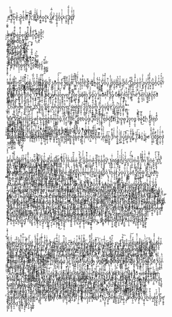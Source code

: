 #̝̐ͥ̍ͤͪͭ̑ ̠̱̯̪̠̋ͩ̎͒̔t͎̬̦̆͐͊h̫̟͙̣̺͉̋̄̚e̝̥̊ͩ̑-͈̝̀d̥̖̳͖̫̹͂e͔̰͛ͣ̍̋̌ă͙͒ͥͯ̍͢l͔͋ͯͫ̌ͮͣ
̮͕͖̳̳̯̾͑͞ͅi̜̊̿ͤ́t͕̒͂̎̏̏'͕l̥̱̉l̉ͨ̂̇͛͑͏̜̬̗̻̜͖̟ ̡͇̬ͨ͌̅̽̈́k͍ͦ̀̓ņ̱̳̰̳͊ͣ͗ͯͣo̞̤͇c̨̜̻̥̐k ̪̗̫̲̈́́͜u̸̺̜̼͎̒͒̏ͭ̿̒r͈ͬͦ̀ͅ ͎̑ş̳͎͙̻̤̘͎̃̓̉o͔̱̅̓̓ċ̳̮͎̩͉ͧͯ͗ͤ̀ks̩̪̰͍̲͝ ͇̱̭͍͈̱̜̆̓ͯ͋͋͑͌́õ̷̬͎̬f̻͕̜̟̯ͪͯ̐̒ͮ͗f̸̖̦͒ͣ̊͒  
̻̲̬̅̍͝  
̢͙͈̠̟̜͖̤̅̇ͫͨ  
##̧̼̤̟̪̻̥̻̈̊̇D̟͊͛͌ͦ͌ͧe̺͉̮̼ͭp͚̰ͮ̄̽̉̀͌̇e̗̜̱̝̠n̼̫ͧͩd͕͊̂ͧͣ̅͊ͅa̐̈́͒ͬ̇ͪ͏̘̬͙̝̱̱̖n͈͙͐̎͊͠ͅc͕͇̦̝̤͗̿̈͗͢ͅiͦ̉͋͜e͈̜̠̼̳̖̩ͩͩ͢s̗̮̰͆ͧ̂͌̕:̙͗̆͒  
̦̬̫̃ͩ̈́͝P͉̲ͅy̼̫͌̌̇͗̅̀͠t͔͇h̷̓̐ͨ̃o҉ṅ̳ͧ3̖̮͎̮̯̪̘̌ ̪̮̟͈̇̇ ̖͕̂͗͒̐̀̃͂̕ ̐͛ͯ  
͎̭̺̥͌̌̓ͥP͙͉̰̙͔̣͔͋̕y̥͔̜͇͐ͧͯ̅̇̔̍t͇̗̠͕̗ͦ̈́h̩̩͓̰̝̦̓̍͂̔͢o̽ͯ͏͕n̟̭̰͔̖͖͊2͎̜͍̲̼̘̉͆ͦ̽̾.͎̟͓͎̘͙̾͋ͩ̈̓̉ͯ͞ͅ7̺͒ͨ͐͡ ̛ ̆̆ ̪͉̥̻͈͖ͨ͊̄͌  
̜̦̻ͨ̋͒́̚N̞͓̏͆̈́ͮ̿͛̈͞ủ̷̜͙̻̲̪̗͊m͚̹̼̠̃̂̿̋P͏̠̺̩͇̼y̥̺̙̝͂ͯͣ́͗͋̓͟ ̢͓̘̬̙̫ͧ̉͆̂̇ ͮ̅͐͂̉ͣͫ ͉̬̹̋̌ͦ̉ ̜̰̯̟̪̗͇̒͛̓̂  
̩̜͕̈ͣͨ̾O̢̫̬p̠̠͉͙̖̺͍̐͊̿ͣ̂͋̀e̺̪͓̰̮n̟͚̳̅ͮͯͩ͒ͤ͘C̺͕ͪ̽͐ͧ̾V͌͊̈́ͦ̓͞ ̮̱͔͈̃̍̽̐̿̾ͯͅ(̸̥̮̟̞̟ͭ̎̀̃̀̅ͪc̺̄ṿ̦ͫ́̌͐̇ͧ2ͣ̓͛)̥̤̠̖͉̑̔͊ͫͮ ̞̜͔͍͚ͤ̂ͥͥ͗̚ ̡̲̠ͬ͛̚  
̴̭͓̟̣͍͓͚͋P̃͑ͣ͋͏̺̻͍̱y͔͕̦̌̃ͩ̅N̞̫̣̠͑̌ͭ̒ͣ̉͞ḛ̌̈́ͮ̍̚͟t͓̭͕͎̹̯̾w̲͍̰̺͐͑̔̏ͮ͝ö̷̘̥̣̟́͋ṙ͓̣͇̺̯̯k͉̆̎̾ͨ͗̀T̛͔̻͇̅ͣͧà̮̼̂b̻̀̈͊͂l̪̬̈́͂̎ḛ̜̝͒̕s̡͍͍̩͛̈́ ̢̝͇̦͚͉͖̽̌ͦ͌ ͕̣̹͎͆̀̇ͥ̀͐̋ ̝̥̰͈̪̟̇͌ͭ ̯̣̼̹͍̥ͭͧ  
̧̫͒̚  
̘̥͔͈̜̱ͯ  
#̬̬̤̣͉̪̱ͯ̅͂̆ͥ̆́#̼͍͓̲̥̣ͦ̅̄͐F͎̪͔͚͎̠̟͐̎̑ͫ̽ĩ͉̻͗͛̂rš͙̭̚͝t̮̞̜͎̓͑̓ͤ,̻̯̬͂ͪ͋̍ ̨̠̫͓̯̑́̾̅͋y͖̮͙̺̩̟̺̾̇ͯ͌̈́͊̚o̯̫͖̲̤ͮͥ͐ͬ̚ụ̬̻̼̹ͪ̾ͅͅ ͔̭͗͗̎ͨ́͂͆́g̣͆ͪ̚o͊̒͒ͧ͋̃ͅṱ̷̣ͣ̏̾t͚͎̝̝ͯ́̆ͫ̈̎͠a̛͚̟̥͓̪̼̫̒̌ͪͭ̅́ d͓̳͚̹̠͟o̥͎ͩ̑̇̓ ̝͕͖̙̪̃̈̎ͅs̬͚̹̪̍ö͇ͮͯͯͧ̈͑m̙̲̗͚̰̳ͪ͊̈́ͬ̊ͫ͠e͙̖͕̔͌͡ ̫̗͕̻̳̦̔̔̉̊̋s̶̰̝͕ͩ̄̈͆͐̄ͅť̻̄̔͌ͫu̟̤̘̤̪̬͒ͯ̄́̔ͮf̴̩ͤ͊̎̈̋̋ͥf̿ͭ̈́͘.͖͚̗̝̮̘ͥ̿̿̏̆͌ ̮̬̹͈͈̲̓̐̐͐͌̑͗H̤͕̔̒̎̄̐ͫͬ́ḛ̙̙̤̠̭͐̾ͣ͢r̰̲̦̜͓͌͑̌ͨ͒̀̚ē̦̲ͭͧͅ'̲̮́̇͜s̶̗̩̺̦̱͒͌̅ ͈̄ͣͥͬw̦͈͖͓̓ͯ̂́ͥ̈͊h̗̻͂̏̍̾ͯ̔ͤa̗͈̝̻̖ͭ̂̀̓̚ţ͔̹̘̯̯̿͑̓ ̰̱͙̠̙͓͍̔͠y͇̱̮̭̘͍̻ͨ͐̅ͬ͗͑ͥ͜ọ͋̂͛ͭͧͤ̽u̼̖̦ͮͮ͌ ̰̖̱̱̩ͬͯ͑̉̂̍g̛̠̟ͫ̽̄ô̡̝͖̟̯ͤt͍͙̳̣̑ͩ͟t̳ͪͯ̔̄̕ã̵̬̭̱̟ͭͦ͗̎ͅ ̺̭̩̹̬ͦ̈́͘d̫̹̘ͣ́ͅo̅̎ͩ:̗̓͡
̟̺̯̞̽ͯ͗̎͞O̰̗̍̆̆̾p̓̏ͨ͌͑̃̍e̹̻̖̠̫̭̬ͯ̌ͭn̛̘̯͉̈̈́̃͑ͅ ̙̟̜͉̊͒̊̍̒̆ͬp̢̥̬y͚̭͓̞̩͎̓̇͐t̠̜͓͖̖ͨ̏̋̀ͤ̂h̛͕͇̠̮̭̒̂̃͒́̊͒o̳̝͉͖̙ͪ͆̽n̼̤̽̃ͩͫ̀ͅC̵̟ͤ͐̑͑̓V̛̙̣̱͂ͮ̐͐͋̈́ͅ/̉ͮ̓̽m͎̺̏̓͋͠j̞̬̻̲͈̻͇̈p̧̟̻̘͈̜͙̽̏͊̐ͦ̾́g͇T̫͙͉̺ő̟ͤ̕C̟̯̘̝̑̏̚ͅo̔ͮ͆͌́n̶ͦ̄̉̽̄͛̆v͇̔ͮ̍e̮̯x̬͔̝͍͈͓ͦͦ̕.̷͈̣̩̭̮͋̅̅ͨ͌̆̇p̢̞̱̦ͬ͒̑̎͌̀̿ÿ̪̳̳͖͋ͬͧ̀͐͆ͅ ͎̟ͤ̄̈̎ͥ̑̐ ̼͔̦͍̯͚̾̀͐̒́ͣ̓ ̩̖́  
̖̥̥̩͍̭̯̋͐̉̀̓C̝̳̦̞̜̫̉̃ͤͅh̍ͧa̢͒ͧ̋̇̏̃n̐͗̀g̠͔̟͓̀ͥ̀̑̽ͬ̚e̡͍͈̘͈̥͈͋ͅ ̋̂ͤ̽̿͌̋l̢̯̱͂ͨͣͭ̈́i͍̋n̖̣̹̜̥͆̊͟é̢̪͉̦̔͊͌ͧ ̗̣̳͍̂̏̓̐ͮ̀1͓͖̟̰̓͛̌ͣ͡7̤̻̗̗̐̓ͨ̿ͅ ͙̖͘t͕̜̦͙̟̔͐̐ͨͅo̝̦̘͎̻͙͋͗̇ͤ ̻͉̼̦̟̙ͥ͛ͩͫ̃̉ͣb̜͚̜̦̝̀ͨ̈ͩ̉̏ͅe͊̀̔̽͑͐҉̮̺ ̡̳̪̰̦̟̮̩w̸͚̤͗̊ͨ͒ͣh͕͓͇̟̮͚̹͌̀ͯ̑̓͢a̠̦̯͒͐t̠͒̓̐ͬ̕e͈̻̬̻̮̳̤v̜̟e͉͍̜̫̞̹r͉̺̞͌ͩ͂̈́̐͛̌ ̮̯̣̯̭̱͚́͌̐ͨ̌ͩ͋f̳̯̗̤͍͇̿͆͊ͅi̿͋̾l̘̤̹̻͇e̜͉̮ͅ ̷̩̣̣͚͉̞̭͐̏̑ͯͣp̸̟̤̩̭̼ͬͬǎ̶͍̏t͎̭̱͛͂ͅͅh̡̫̤̮̖͍͉̉ ͍̫̥̐͗̀y̲̞͒̑̇̀͐̑ͨo̻͕͉̰͓͚̽̋͠ư͉̱̼̦͙̞͎̊ ̞̝̳̄̑ͤͮͦ̾̉w͔̗ͥͩ͆͂͛̑åͤ̊͆̓ͯṇ̠̂̅ͅtͤͯͫ͏̺̤̬ ̝̜̘̫̂͗͂ͤ͞t̨̰͆ͭͪ̇̽̊ͦo̲̯̘̩̗͑͂̽ ̷̆ͭu̔̃̕sͧ̒ͣ͏͍̦̥͇͇͔ͅẽ͙͐̇̋̅͢ ̵̮̙̹̙͚͎́͛f͕͓̳̱̍̀ͬơ̿̒ͭ̋̚r̲̞͔̉͂̅͌̌̇ͩ ͍̻̲̓̓ͥ̆͗̿̒t͖͉̣̻̼ͬ͡ȟͤ͌ͦ̅̊̊̀ě̛ͭ͗ͥ̚ ̯̙̻̣̯͚̳͌ͮs̾ͬ͝e̤̩͍̞̹̭ͧͥ̋̈̈͟r̦͙̣̲̋ͅi̚͟a͔̳̰͈̹̲͇̓l̸͕̙̟͖ͧi͑̇z̧̼̰̣̦ͣ̎ͥe̯̫͑̄͞d̛ͥͫ ̲̎̄̍ͥ̾ͣͪd̸͍̲͑̓ͬ̄͌a̖͙͗ͩͧ̓̍̌̈t̫̩͇̠̾̂̃̂̎͒ä̟͍͓̲̪́ ̃͂̄̆̉́ͧ͝ ͓̭ͪ̂̈ ͙̱̯̮͍ͮ  
̜̬̯̮͚̥ͦͥ̆ͬͥ͜C̪̣͙̝̘͕̐͗̉h̩ͯ̋ͥ͠a̦̠̟̳͍̫̘n͉̪̯̹̤̞̠͟g̼͎͇̤̓ͥ̓̃e ͈̜̩̼͉̱͇̌̍̾̿̀l̹̮̜͎̗̣̲ͨ̐ͨ͗ͮ̀i̟̘̣̠̇̓̏̒͡n̶̝͓͙̩̈́͒̐͛̚ͅe̝͔ͥͥ͊͒ͥ̈̂ ̭̘̍̉ͯ̒͞3̼̂̆͛̔̍͌̇5̠͋͂ͧ͠ͅ ̻̭̬͍̲̎͑̏ͦͨ̚ț͎̹͕̩̃ͭo͚͖̜̗̪͔̩ͪ ̼̂͆̑̀͐b̼̥͔̐̽̓̕é̦̪̫̰̩̐ͨ̔̉̊ ͉̮̩̭w͔̘̒̃̑̑ͮͯ̕h̊͘a̴̭͈̱̼͖̒̔̑̾̋͐̌ͅt͈̹͈̂̂̅ͣ̀̄e͈̦ͤ̈̋v͔͕͉̜͇̤͍ͣ͆ͯ̍̐͘e̗̟̪̥̪̤r̻̖̗̳̙̟̺͐ͬ̇̍̾ͣ̄͠ ̵͎͓̼̗̤̼̃́͛ͅv̵̰̮̘̂i̶̙͚̟̖̰̜̙d̞̰̯̭̱ͪ̐ͨ͑̑ͅe̛͇̙̻̤͈͋̓ͫ̇̉o̠̪̘͚͎̖̦ ̖͉̏̈́́̚ş̤̙̗̻̺̪̮́̃̃̿̉t͎̱͈̭͖̉̐̿ͅr̬͕̀ͧ̋͜e̜͚̼͕͜ả̩̣̗̜͚̩̺͠m̟̻͍͙͓͌͂̈́ͪ ͎̲͎̜̬̼ͫ̑̌́ÿ̲͎̳̞̰͔̯ͦ̊ͦ͛̈́o̫͉̻͎̟͎̣̅͜ù̶̝̜̜ͦ'̻̘͑̎̀́ṟ̖̭ͫë̛̖̘́ ̪̯̫͇̱͚͋̆͌͗u͓̱͍͍̬̼̖͐͢s̗̫̝̬̱̼̍̇ͭ̕i̯͕͍̣̪̍̎ͅņ̥̘̖̮̪͕̘̋ͫ̾ͣ͑̄̒ĝ̪̳̦͙̮̘͗̒͒ͅ ̞͇̬͓͌̀ͮ̉̚ͅ ̩̗͋ ͉ͭ͞  
̠̙̪̟̦͝  
#̟̭̤͓̲͍͍̄̃̚#̰̺͖͇͔͂ͧ̿͜ ̗̤̥̬̣̩̪ͫ̌ͤV̆̑̕a̲̞̟͇͔ͩ̄̈́ͫ́r̰̯̼͌ị̫̜͕̫̻ͧ̍̈̈́ͅá͔͓͎̖͜b̦̞ͧ̉ͅḽ͙̦̝̘̗̥̃̋́e̬̍ͪ͆͛ͦ͊͡s̥͖̻͋ͣ̐̑ͩ͋͠ ̶̜̹͚̳͚̖at̛͙̣͎̺̾͑ͯ̑̑̚ ̶b̙̭͍ė̶͎̯̰̙̱̟̹͆̏̉̉ͧ͗ģ̙̦̻̗̙̭̤ͫ͂ͥͬ͑̿̀ē̳̱̳̘ͭ͛͛ͬ͆̚ͅn̶̹͓͋̋n̵̖̗͎̟͙̠̲̈́̿̉͆̓i̹̭̬͇͇̔̏̐ͥ̈ͤͅn̜̪͔̞ͧ͌̓́̽͞ǧ̨̦͎̈ ͤ̉ͮ͆͛̾̄o͔͔̝͕͒ͫ̒̈́̕f̤̣̰̳̖̺ ̲̞̜͒ͣ̋̃̌f̱̐̒͆̐i̦̳̱̻͇͉ͮ͜l̜̫͇̯̃́e͐͆ͮͣ̑:̺͍̳͚̯̂ͮͭ̉͢ͅ
̈͂̌̒ͦd̻͚̬̼ͯ̔͆̽͊̈ẽ̯b̜ṷ͕͖̠̐̍̈̒̑g̴̙̝͙͐͐ͬ̔͛́ͅ:͎̋͝ ̖ͨ̽̃̃͛́ͦJ̴̖̗́̓̋uͮ̾̅ͥ͏̹͙̳͈s͙̹̫̞ͪͪ͆̆̔̐ẗ͉̯̩̦͔́͆͠ ̜̯͚̣̼̓ͣ͆ͫ͢r̹̺̱̲͔͉͈̊̽͐͊e̬̤̯ͧͥ̔p̴̆͒ͥ͆̅ǒ̟͉̟͉̼͔̈r͇͈̓͊̓ͬ̌̊t̸̥͂ͥs̘̣͆ͪ̌͆̓ ̩̲̞̪̆̀ḩ̬̯ͭ̂̎̅o̢͚̭̯̼w̥̺͓ͅ ̹̻̅͐̉̆̂̈́͞l̢̹ͮ̈̑̐o̙̥̱̙͍̦͙ṋ̬g̨̤̗̲̣̱̩ ͯ̄͑ͣ̃ͣ̚͏̬͇̲e̴̜̓̍̓ͬ̊̚a̗̼̱̘̓̿̏͌͆͜c͓̦͕͈͕̃͂ͣ̈ḩ̽ͅ ͭ̂̈́͢s͓͎̻͖̹̖̐̅̆͐ͨ̓t̷̯̾̈e̤̮̖̠̙͛ͅp̊̈́ͤ̽͏̯̪ ͕̝͉̥̯̟ͬͣ͡ͅt̤̹͙̺͈̐͢ả̸͓̘͂k͕͍̳͓̫̟̊͆̕e̱̣̲̖ͨͥ̊ͅs̨̥̮̣̗ͤ̉̔ ͇̭̦͔̘̭̠͒ͧ͊̿ ̶͈̖̤̐̄ͧ ̟͍̲̳̦̰̏ͫ͟  
̼̜̪͈̦͉̘̓̚f̶̮̲͉̪͙̪̭̽̅͂ͦ́ị̦͎̗̣̍̿̓̑ͅͅl̠̮͕e͕̦͐ͩͣͫW̳̞͈̖͎͓̔͞ͅr͕̹̲̗͉̦̽ị͈̻̜̻̳t̝̤̰̦̘̩̗̎̔͒̋ͤͫe̬͔̭͉̮̎̍͐͂̀:̝ͩ͑̌͛ͮ̋ͪ ̶̫̤̥ͩ̂I̔̿͗̍͒ͬf͕͂ͭ̏̎̾ ̴̯̩̹̟̺͍̫t̻͕̹̤̘͍̔̋͌̿͒͝r̮͉̭̟̳̞̂ͅu̻̲͓̘͕̱ͧͦ̃͆̾͞e̵͈͍̹̘̞ͧ̍̋̆̚,̷̭̞̝̝̰̮̜̆̒̆ͩ͆́ ͦͩͧ̈́͐͐w̶̙͇̼̻̘̫͍̎̊ͬͤ͊ͯ͑i̤̼̥̝̲̦͛̅ͨͭͧ̆ͥl̫͉̭͈̖̲̑ͤ̓̉ͣ̏ḻ̭̠̦̮̑ͩ ̛̼̫̬̜̲̟͙̿͌w͚̯͇̽ͤr͎̟̔̉͐̆̕ḭ͍̖͆͑̄̾̑́̐͟t̙̖̳ͭ̐ͭ̃ͤè̗̠ ͕̠͎͂͐ͧo҉̯͙ͅûͬ̉͊͛҉̝t̬͕̠̫͎ͮͬp̙̼ͥ͑u̧͐̓t̝͋̐̓ ͕̠ͮ̄̔͛̄̿͌t̐̔̋̚ö̱̭̉ ͉̖̹̖͟ͅfͬ̄͐͒Ẃ̶̙̳̣̈́ͮ̈́P̜̱ͅa͔̻̰͍t͕̻̒ͣͪh͇̘̳͒́̈́̕ ͉̩̰̊͞ ̯̦̦ ̂͌͒́́ͪͬ  
̲̏͛ͣ̽ͨͦ̀d̽͒͛̀i̬̩͕̭̟ͅͅs̹̦͚̯̄̉͋͌͜p̩̤̘̰͍͉̔ͨ̐ͪ̒̍̓ͅl̥̞͢a̷͙͕̬̞̣͕̣ͮ̾̈́̚y̧̫̯̆ͣ̒̌P̪͕̥̹͓̹̏̐͊ͨͫͥͫr̘̤̟̀̚o̴͛c͓̫͓̩̊̔̈ͫͅͅe̥͎̻̅͂͢s͇̯̯̅̚s̙̟͓ͣ͜ē̤̜̗̅̔d͍͉̠͕̲̪̗͂ͧ͜:̶͇̜̫ͅ ̺̠̘̙̦̫̬̽ͦͯ̾͊ͬI͙̘ͭ̅͐͛̔͊͠ḟ̟̻̣̤̙̥̂̕ ͪ͑͆ͫ͗̚̚t̛̲̳͕͉̄̉ͬr̮͂̓ͧͯͩü͖͇͈͚ͯͫ̌̒͠e͚̟̣̭͍ͧ̐̂,̡͙͉̜̠̦͍̑ͯ͆ͦ̃͊ͬ ̡͎̗͉̪͕̤̫̅͆w͚̣̳͕ͥ͌̾͆ͤͣi̡̜̣̰͖͂l͕̟̞̹̈ͭ̒̚͜l̝͈̭̗̖͎̈ͧ͂͊̔ͮ̇ ̎̏҉̲̫̻m̙͇͚̺͚̞ͥ͌ͭ̿ͅā͉̳̯̟͖̲͉ͬ͒ͣͭk͇̺̖̄̄͊̓̈́ͪ́e̵̙͙ͬ͗̚ ̷͙̲͍͓̠́a̞͕̯̺͔͚ͬͅ ̜̜̖̝̣̓̏͛̆͛̚ŵ͌̊̓̆ͥ͏̦̘̟ḯ̹̞̿ͩͩ̔̄̍n̷̹̖̼̺̊ͬͫͫ̃ͅd̪̂̊̇̓̍̓͂o̢̘͎̦̮̓w̓̍͆ ̭̼ͤ͒ͨ̍̂́w̤͎͔̾̆̇ͦͤ̓̉̀i̯̬͇̬͖̕t͕̦̻̯̤̉ͩ͠h͚͙̺̺̪̼̥ͧ ̯͎̊̾̒ͯ͂́̚͘t̖͋̈h̊̔͑̄ͧͤe̝̼͎̲͓̲̻̾ͩ̎̔ͬ̾͐ ̯̫̟̤̯̫ͫͫͪ͗̇o͔̤̦̯̻ͣ͋͊͗u̟̼̲̗͙͚̓͑ͬ͞t̹̻ͣ͌̏͡p̹͙̲͙̉ͬu̺̙̱͖͑͂̽́͊̈́t̳̳͂͊͐̏̏ͯ,̤́̋͊̍ ̰̞̝̼̣͋́̎c̫̏͊ͧ͛͗͞a̐ͧ̍͏̪̘̙̭̘n̳̫ͨͣ̍ ̺͖͍͊ͫͬ̀b̷͖̮̹͎ͨe̸ ̊̀ͬͣ͌ͫ̑c̮̜̝̬̯̦̫ͯ͂̑ͮ͢l̼̣͉̰͈ͧͯ͐̿ͣo͂ͨ̎̄̄̚҉͕̣̳̞̘̳s̢̥̖̤̟̜̪̾͑̇̽͒e͉̜̟̰̥̮̓ͤ̆̓͛ͬ͛́d̟̟̱̰̤̘͓ͧ̿̾ w̧̹͙̻i̩͈͖̱̩̭̒̅̌̋t͍̭͍̫̼͔͆̄̂ͯ̉̓͗h̥̹̦̭͍ q̶̱͛͗ͤ͋ͥ͂ ̰̥̣͈̟̿̂ ̘͚͈̝̦͙̟ͣ̒͂ͤ̓̿̉͜ ͆̊̿͐̾̾̐  
̷̙͑̇ͧ  
͎͙̣̖̫̲̋̔̽͛  
#̱̩͇͋̓̾#̸͔͎ͭ̍͛ͭ̿̚ ̮̠̭͐ͫ͗̓͊̍͋͜S̭̥̯̭̟̪̟t͖͎̣͖͐̾̇̚u̜͈̱f̖̱̦̩͙̮͆̀ͩf͈̼̻͎̓ͯ̌ ̺͈̝̗̌̽t̠̩͔̺̙̱͂ͣͬ̎ö̻̜̤́ͮ̑̿͋ ̰̗͈̼̞͖ͬ̀ͅdoͥ̿̿҉̮̦̬ͅ ̶͚̥̭̻͍̮̩͋̑̔̔͒i̅̐͂ͦ͊͏̙͓͈̠̙f̮͕͙̱̆͐̏͆ ̗ͮ̍̆͑ỳ͖̤͉̟̝͇̼o̢͙̥͍͕̥̣̲ͫ̀̅̓͑̂u͎̭̞ ̲̼̍̑̒̓w̠͕͍ͤ̏̂ͥͪa͉͇̟̮͒͠n̛͖̖̣̞̤̖̼̉t̝̪̺̠̤͆ ̝̳̺͖͍͍̓̌̎t̷͌͆͊͐̈̚ọ̗̫̌͂́̾ͮ͞ ̨͙̰̰̠̱̌̌̃ͣ̈m̢̞͚̯̬̀̌̇ͨa͐ͫ͘ͅk̹̰̭̯̖͂̔̓̋̿ë̤͕̳̲̺̦̑ ̫i̱͇͎͚̓ͦ̍̋ͥ̏̕ͅṯ̣̰͍̲͓̥̔͂͗̕ ̨ͣͮͨ̾͐ͧ̉g̥ͣ͂͑a̢̤͖͚̰̮͆̾ͣ̄ͩ͒̚m̖̮̟̼͓̪ͥͬͤe͖͍̘̟͌ͨ-̴̻͒̓ͮ̆ȑ͉̞̭͕͙ͮ͊͌e̼̩̟̗̾ͤ̏å̫̤̱̬̠̬͉̉̂͑d̗̖̼̯̮͔͕̈́͌̈ỳ̛̥͆:̮̼́
̫͔͓̭̠̭̍͘M͕̮̺̯͕̳ͯͯ͂ͨó҉̖̼ͅd̴̳̲̱̻̞̥̯ͣ̔ͦ̾̍̐i̩ͥͪ̍f̭̊̐̏̓ͣ̈ͧ́ỵ̛̪ͩͪ̚ ̵̲͔̻̩̆̄̾̅ͭͭ̄s̠r͖̖͍͍͆c̹̀ͥͮ̅͛ͤͨ̕I̦̖͈̬͔̪ͫ̑̆̎̚m̗̠̲̝̟̲͚ͧ͑g͇̪͍̯̫͖̿͌ ͎͕̲͙͎͚̲ͤ̊̓͊͒̚͢oͯ̈ͣ͛ͬͨ̚͏̭̦̞̪̥̬ṇ͎͉̜ͥ̄ͧͭ͊ͥ̀ ̧̘̪͔̭̗̑̀̎l̩̞͉̏i̭͓̥̠̓ͥ͛̅͊̾n̞̔e̪͖̼͚̥ͣ ͓̤̫̤̖̇̀̆ͪ̀̍̂͞3̨̲̋ͮ̏͐͊̂͌5̺͈̐̿̀̚ ̯̮͙̦̙̭ͩ̚͘t͚̯̮̠̳̋͐͑̕oͮ͗ ͈͡b̵̠̞̔e͇̥̣͓̘̝ͯͬ͆͡ ̵̫̝͕ͤ̽ͩ̿͂͆t͈̙̣̻͆͌̇́ͫh̸ͩ͗ͪē̸̬̮̏ ̍ͤm̡̩ͮ̑̀̌j͓͖̗̻̎p͚̹̦̱̑̋g̱͍͖ͧ ͋̍͏̙͓̻̞̺͙̞s͛ͭ͂ͥ͂͆t̶̙̰̫̱̰̐̂̄̓̈́̔̈́ṙ͙̞̯̅ͤ͒̚͟e̬ͫͫͬ͐ͭa̭̤͍̹̹̓̒̾̽͌͌̚m̱͇̻̗̃ͣ ̨͈̲̬̳̖̲̻̓̌ ̗̮̲͔̞͕͂͌̏͒ͮ̉̿͝ ̠̤̳̘͌͋̾́ͅ  
͚̣͇̬̒̍̈́͌ͥ̽M̳̟͛ͬ̓a̸͙̤k̯͉̃͘e̷ͧ ̽ͮ̌̎ͬ̈҉͎i̢̠̜̦̮͖͋͛̌̎t̲̥͔̱͉ͬͯ̎̓̍͝ ̧͗̿ͣ̂a̛̫̠̣ͤ͛ͅͅl̯̮͕̝w̵̖̼͓̔̍̈́͂a̠͇͉̱̤̫̽͒ͮ̎ÿ̢̞́̔̅̅s̐͐̋̿̎̐͗͢ ̴̖̻͙̲͚̺̄̓ou̷̻̲̳̜ͤͬt̰̰̂̏̊̆̂̇͑p̜̠̜̲̯̀ͤ͊ͩ͢u̻͔̭͖͎͆͛͆̕t̨̥͆̈̂ͫ̚ ̬̗ͨ̚͢ṭ̲̜ͪͤ̋̇͆̈́͆o̰ͮͭ͑ͣͫ͜ ̰̰̫̫̦͓̄̈̈͊́̑ȍ͓̯͂͗n̢̦̳̯͕̗̳̑͋̀͐e̡ͫͤ̓ͭ ͜f͚̪̖̞ͩ͛̀i͎͖͚̰͍̳͑͘l͕͕͓̲̻̑̾͛ͮȩͤ̌ ͎̃̄̒̏̽͋(ͬ͊̈́̑͛o̰̝̹͎̰̲̖͐̒ͨv͕̗̦ͨ͛ͣ͐̀e͇͂̌̄̐̀r̶̘̜̬̘̦̩̀́̉ͣ̅̾̚w̲ͬͮͮ̌́ͦ̔r͖͕̄̎̉͒̌̍͟ỉ̖̦͖̿̒͌̐t͚i̩͇̳ͦ̔n̨̺̠͔̳̫ͤ̄̀͗ͪĝ̫̪̼͛͢)ͦ͏͎̺̯̫̹ ̻̱̦ͮ̑͋̚s̭̐̋ͧ̑͑ͮ̚o̐͑ ̣̯ͣ̆tḧ̥̖̬̤ͯ̾ͥͨ̒̚a͓͈̖̭͔̙̒ͬ̈ͫ͗ͧ̏t̸̘͙͖͚͕̽̾̍ ̢y͈̦̣̠̬͑̃ͤ̏̊̄̚ͅo̢̖͖̼̝͕͖͑ű̝̬̣̈́̅ͭ̊ ͖͙͍̫̞̻̒̾̓͐ͅc͈̱̫͇͇ͅa̠ͦ̊̋̌̎ͮn̨͎ͩ ͍̬̘͎̳̟ͯ̄ͯ̽v̛͈͍̟̏̅ͦ́̏ͅí͕̖̦̹͇ͅę̤̰̥̻͙̿͋̒ͅw͔̳͍̼͊ ̘̥̄ͦ̓ͩ̀i̱̙̗̅͌̏t͈͎̟ͬ̽ͨͧͯ̑͘ ̰͉̳ͦ̍͑̌ͤ̚ͅw̢̠͗ͨ̽͌͐i͙̱͑͌t̸ͬͮh̹̻̩̙ͬ̒̃͒̇͋̚ ̣͆̇ͧͯͧ̊t͙̩̱͔̲ͥẖ̺̩̙͍ͫ̆̀̋͂́ͯẽ̝̟̿ͨͩ ̵͖̮͈̟ͫ̈́͋̿ͬ͂ͅͅd̷͖͈̑͌̀̓̈ͧ̐a͉̝͓̺̳ͯ̾̋͗̌sͮ͌̊h̤̙̪͉͈̹̳̄̔̑̌b̳̦̼͇̓̀ͧͭo̺̣̺̲̙͌̀̂́̍ͮ̉a̪̳͉̝͖̟̬̅r̨̳̪̓̅̂̀d̯̆͌͊͛ ̻͕͚̹͖̾́̉̏ͤ͒͊ͅ(̩͈̦̻͍̎̇̾̓̓͌̚a̪̬̝̖̺̘͊ͭ͊̀nd̩͓̜̼͔͞ ̼͖͓̜͔̲̙ͦs̸̙͓̫͙̹̈́ͦo̧̭̦̖̙̲̭̠ͦ̔̇͆m̢͚͎̓͊͊e͓̳̒ͥͬͤ̀ͣ ̡̻̖̑̓̑ͫͤ̚c̱̺̋̊o̲̹̠̮̮͉̘ͩd͉̰̟̟̜ͤͥ́e̮͈̘̗̱̒ͤ̐͆̂ͮ͑)͎̩̰ͅ ͈̺ ̧̫͎̙͂̆͗̉̋ ̡̻͚̬͔ͣͪ̾̓̊̊	ͯͦ̂ͣ̆̌̊  
̲̭M͊͛̍̇ͫḁ̥̟̞͕̻͢k̶͓͎̯̖̰̻̝eͬ ̟͉̫͔̣̤̟ͦͤͫͩ̒ͥ͛s̤͙u͔̠͓͎͛ͅř̘̯̤͉̭̲̂͋̾͂e̼̳̱̫̖̗̐ͥ̄ͦ̈ͪ̓ ̪̞̣͑̚͟N͑̾͗̎͂͗͂̕e̲̳͔̻͎̎ͮ͌t̬̠̠̪̩̒̌́w͈̖̹͕͗ô̢̞̣̤̣̬͌͒͐̆r̼͕̹͚̂̿̓ͫ͌͠k̼̊ͮ̌͒̉T̼̺̜̩͓͢a̭̱̝͗̐̇̊b̺̲̥̫͎̦ͫͭ͑ͬ̀ͅl̰ͮ͑̋̽̿͝êͥ̇͂͏̤̮̼s͍̜̲̝ ̱͙̮̞̭̔ͤͮͯ͊̓̌c̴̙͙̦̬̅o̽̐͏d̵͓̱̙͔̺̯͔e̹͉͕̺̘̲̪ͨ̅̉̏̅ͩ ̡̠͍͇͖ͨͪͫ͑̏̉̌ͅw̸̜͎̞͋̃ͮ̋o̞͍̻͉̰̱̣͢r̼̭̱̻͒̉͐́k̳̮̗̓̃s̷̝̲̊̏̚̚.̠͕̦ͧ̐͆̓ͫ ͉̻̿̄̍̄ͮ͂I̧ͤ ͇͙͖̻̰͈̎ͫ̈͐̆d͊͗̌ͨ̏o̗̙̺̜͓̐ͩ̐n̞͈̝̗͚̲̂̿͒'̠ͤ͋ͫͯ̊͠t̔̓ͪ̽̓̍͏̭̠͙̣̺ ͍̗̦͙ͧk̫͓͑n̾͏͔͉̫ò̲͍̙̈́͂ͯ́͌͘w̺͍̝͓ͩ͆̓́ ̱̙̯͖̝͝ȉ̝̼̜͔̙̮ͥf͎̭͉̖̰̠̺ͬͭ̃ ͓͕̟̆ͭ̉ͦ͟i͖̓͆̐͝t̵̥̮̪̹͂̍̃̎̃̆ͅ ̧̗̜̺̠̞̖̯͆̽a͖̳ͩc̗̼̩̦̱̹͈̏t̀̆̐͒͌ͮu̺̮̣̟͋ͪ̓͗̇̄a̢̬͔̝͖̤̗̙l͕͓̘͢l̋̈́̍̉̉y͇̲͉͐͋͑̃͡ ̙͎̠̮͛̌́ͪ͘w̠̥̲ͯͣͧ̿̚͝ͅő̢̞̱̭̞̟̝r̳̼̮̝̩̜̀̕k͔̥͇̈́̋͑ͬ͡s̯̤̜̜̫͍̜̊͊̓ͤͪ ̠͓̬̹̫͑ͫs̳͉̮̜̼͉̝͛̄̇͐̀ͬǫ̿ͮ͒̍̇ ̵̬̮̝͙̟̥͒̾̀̊ͅy͇̩̹͢o̗̭͉̠̹̳̦ͫͮ̚u̪͆ ̴͕͔͍͎̯̿̈̏ṃ͒̋̄i̲͇ͪͪ̓g̷h̍ͫͭ̒̽̍ͣṯ͚̞͕ͅ ̗͙h̟̮̲̗͇͕̊ͨá͍̜͚̝͕ͥ̋ͨ̍ͤ͌v̫͎̾͗̓ͩ͋̚ẻ̮͐̃ͦͭ ̙̏ẗ̢̲̦̦̥́͛ͬ̑o̸̤͉ ͍̗̾ͧ͒̈́͌̊̈́r̭̩̞͕̳̞̮ͨ͂̓̽e͑͂ͭ̾̌̒͠w̤̓ͤ͂ͥ̏ͬͫŗ̘̠͚̉̓̓î̤̞ͤͩ̉̄͊̾͞t̿͛̍̆̂̊ȩ̥̟̲̣̠ͩͯ́ ̸̣̖̯̹̺͇͆́͊ͅp͠y̻̠̘̹͘t̷͚̩̯̘̰͔̋̾̓̋̚h̖͙̞̙̠̜ͧ̄o̥̙͙̗̤̭̾n̟̠̯̥͕̘̣̅͆ͫ̃̒Ń̹̱̦T͓̜̗͔̥̦̒̇̄́ͭ͊͑ͅ/̉̒N̷̪̘̤͐̿̐̃͛̆̐T͇̋ͮ͋͊̏͛͌S̤̏̈́ͥe͊̐҉̤n̦͇̲͇̰̉͛ď̬̻̬͆ͪ͟Ȧ̭͎͍̪͠r̰̊̆̈̽ͥŗ̲̘͎̜̬̤ͫ́̋͐̐̆͛a͍̗̜̖̹̞͓͐͒̈̂y̴̟͚͛̿̃̔.͕͕̟̑p̳ͬ͐̈͘ỹ̘͓͙͈̗͑ ̡̐ͪ̾̔̿͂̚í͖ͪ̓͌̏͐̎n̸̻̞ͥ̈́ͦ̒ ͎̖̇͒͑ͨ̂̈́͢j̧̫͙̍͑ͧͨa̰̦̦͎ͣͬ̿̉́ͅv̵̻̩̉ͫa̹̲̭̮̭͓͙̓͌ͨ͢ ̲̟͚̖̞̦͝o̩̣̲͖̜͔̮ͫ͆r͖̞̙̤̆̋ͫ͌͐ ̝̌ͤ̌ͧ̋́s̖̣̓̌̾̔o̗̰̬̯̬̿ͩ̓̎̒̑m̝̲͙͎̼͂̎̾ͧ̈̈́e̜͇̜ͥͫ̈͂t̠̻̘͍͓͉̐h̸͍̓ͦ͆͗i̧͇͙̱ṉ̟̱̦̬̺͑̌ͤ͗ͫg͚̭͍ͧ ̳͚̤̙͘(̸̠͎̩̣̦̗ͅa͊ͦͥ͊̉͟n̰͍̫̝ͧ͞d͕͖̫̬̊͐͌ͬ̈͊͞ ̱̳̙̠̹͍̱͒̒͟c͛̐ͭ͌͂̀h̶͛̐ͤa̠̮͔͕͉̿̊͠ͅn̖̹͔̗̤͉̏̐̿̊̍̓͛g̹̭͗ͥ̑ͭ̚e̫̟̼̘̮̹͉̿ͨ̑̈́̅ ͖͓̜̳͗̂͐ͅp̵̝̜̳̹̞̝͙ͭ͊ͬ̉ͯ͐ͯỷ̲̺̝͔̍͐̌ͭ̽͐ṭ̙̻̜͎ͮ͟h͚̋̍͋̑̅ͤ̈́͝o͘n̬̞͈̙͛̎Cͯ̉Ṽ̨̥͙͎ͮ̚/̶̘͈m̘̩̥̭͕ͮͩ̔̂̊j͓̯͙̺̇̉ͮͨ̔p̷̈́ĝ̩̇̾̿̽̽ͨT͈͎̲̩̩̏̍̓̒̊͛o̰͍̩̙̰̮͊͒̿͊̉̇Cͣ̔͐ͬ̀̆ȱ͕̤̠͟ń̤̬͖̙̝̖̞ͫ̚v̍̒ͪ͏̰̹e͍͉͖̭̤̲̓ͬ̾͒͌x̥͈̻͚̮̙̹͒ͬ̆̄͆̀.͍̺̰̹̓̈ͧͤ̍ͥͪp̢̹̀͌̇̏̓y͇͍̹̯͉̏ͧ̅͑͂̆̽̀'̸̟͓̭̹͒̇̌s̛̱̭̻̈̈́ ͓̫̠͙̩͈̜̈s̙̤̥̫̮͙e̘̯̜̙͔͗́̐̍̍̃r̤̮̞͇̦͆͛ͬ͆̀i̘̳̝̗͈̼͒̋̔ͨ̓͂a̬͚ͬ̿̂l̬͎͔͗i̲͕͈̔̉̑͛ͮz̼̝͕̖̟̓̆ͭͣ͆a̜̦̰͖̝͂̎̂͋̊̈͡t̶̝̼̬̫̜̃ͩͭ͂ỉ̧̗̭̥̰̣͙ͮo͖̖͖̙̅͐͛̆ͧ́̓n̮̥̞͉̦̹ͤ̒ ͔ͣs̟̫̄o͗ͧͬ͌͡ ̻̙̩͈̹̪j̺͉̗̹̦̥̓a̘̗̜̋͟ͅv̥̗̗͌̔ͣ̽a̡̪̦̰̤̮͔̒ͯ͂̍͑ ̱̹̮̌̅ͣ͛ͬ̇̚͘c̫͎̟͐̃̿̒ͅͅạ͍̰̱͇͝n̘͇̬̫̳ͤ ̊̋̓̈́͑͏͖̯̘̠͎̭ŗ͎͛͊e̼̜̔̓̍ͤȃͧ̅̎̉̋̚͠ḋ̸̪̟̫̜̙̮̬̏̋ ̶̹̰̘͙͙͖ͣ͂̀̃̚i̢͈͚͉̖ͅt̪͔͕̽̉̎͒̓̒̇)̣̣͇̩̼̯̈̍̂͛ͫ̈̾ ͍͖͙͉̈́̊̎̍͜ ̞̮̭͞ ͊̚͞  
̗̰͓͒̍̉̽C̣̲̠͇̐ẖ̙̼͖͓̥̓̂ͬa̵̲̯͕͋ṇ͔͋͘ḡ͑͟e̖̣ͥͪ̇ͅ ̰̫̩͔̪͗̓̆ͩ̈́ͅH͐ͮͨ̚҉͖̣̠͖̜̖S͓͔͇͔̄͆͌͆̔̎̚ͅL͉̻͉͙̮̄̿͋̒̆ ̗̲̲̪͍ͨ͌̚͢a͋n͍̮͂̕ͅͅd̷̦̩̭̹̞ͫ ̸̤̭͍̘̉̓ͣ̾̚R̢̟̻̮̜͉͚͂̈́ͪG̷̗͈ͅB̳͔̜̞̘̙̹͆ͧ̎̓̽ͩ͞ ̛̟̥̹̹̓̓ͨ̉̄ͣc̓̉ͮ̀͜ǒ̓͌̎͐̚͝n͔͙̳͒ͭͧͪͭ̑̾͞s̬̘t̠̼̯̙̙͌̀̎ͥ̎̿a̜̯̞̼͓̞ǹ̳̘͕ͪ̽ͅt͗͆͌͗͑ͫͬş̤̬̩ ̭͍̟̲͕̬̎̓̓͒̊ͩ̈́(̜̥̭̼̇͋͂̌ͫ̚lį̆̃̉ͦn̿̊ͤ͗̾̓e̳̙̲̲̾͡ ̻͢2ͮͩͤ̈ͭ́2̟͉̀̾̉ͤ̐)̦͈̝̦̯̭̘ ͇̳͇̬̦t̯̺̭̪̗ͨͧͬo̶̲̤̻̙̖̻ ̛̠̜̺̬̅́̈m̛̿a͙̗̥̐̊t̘͖̲̃̉͑ͩͣć̫̼̘̱̩ͮ̌͌̿h͍̪̫̆ͥ͂ͅ ̻̺̠́ͫͧ́w͇͡h̯̮̘ͤͮ͋a̘͍̪̜̋ͬ̆̋ͮ͠t̼̤̖̦ͩ͝ ̙͚̩̳̦̤̰̌̔̆i̩̝̎̌̆̐ṫ̑҉̞ ̞͉̯̪̝̑ͬ̔ͭs̜̝̹̚h̡͍̭̳͖̲ͦͫͨ̎ͧ̒̚ͅͅo͎ͫͤͦͥ̅̿u̯̖̫͎͇̇̋̿ͯ̈́͜l̟̯̟̭̲̘̂ͭ̌͗̌̉̉ͅd͖̣̜͑̈́͒ͨͮ̇̐̀ ̦̑b͌͏̼ē̶̬͖̫͚̩͈ ̧̦͙̟̩̰̍̒ͮ̆ͮͭw̰͓͈̥̦̱̾̏̿̏ͫ̈̃i͓̩̬̯̻̠̰ͣt̯̣̽ḧ͇̟̘́ͯͣ ̙̦̩̩̞̈́́ͥͫ͒͆ͧo̬ͦ̃̀u̧̫̩̼̲̲͉͇͆͂r̴̗͊̈̊̒ ̴͔͚̤͕͈̬c̴͈̗͋͐̈́̊a̙̿̐m͕̾̌ͧ̽̑̒͊e̟̯ͥͥ͋̏̍͆̀r̰͚͇̩͋ͫa͎̜̲̟̟ͨͮ̀̃̽̈ͮs̥͓̥͍̪̫ͦ͆̌ͮͦͯͭ.̳̥̞̖͖̫͕̓̕ ͔̩̝̫͓̗̓̿ͣ͗̔ ̼͒̍ͅ ͖̉ͅ
͉͈͕̼̂̈́ͩͥͮͣͫ͟ ̧̫͖̙ͬ̅ͥͧ ͌͋ͤ̃̋ͬ͐ ̖͛ ͊̇̚͢I҉ ̸̺̮̺̳̝ͣ͑̐ͩͨ̌ͧu̅͊s̫̘̯̟ͥ͒ͩͪ͜e̶͋̒̒́̒ͤ ̫̯͇͎̗Hͯͦ͢S̟̱̰͔͘L͎̣̳̇́ͧ͂͡ ̱͔̤̟͉̤̀ͅf̴̙̲̝ͨ̓̓͗ͦ̅o̹̜̹ͯͫ̅͊̾r̿͌ͧ̃ͤ ̟͕̩͕̬͇͓ͥͪ̽̏̓t͎̣ͣͥ̃h̞̪̮͈̙̫̩ͬe̙̼̖͍̥̤͔͒ ̡̹̼̪̙͖̜̩͗͂bͨ̄̓̚l̹͉͇̠̠̉͌̐ͥ̔̒̚͝ǘ͓̘̜͈̘ͅe̯̖̤͈͍̘̣͞/͔̜ͮͪ̑ͯ̀́̕g̶͎̪̲̳̱ͤ̎͋̎ͨ̌ͤr̢̭̟͊͒̊̉̃̌ͭe̗̼̠͍̬͈ͯë̤̯̗̣̦̜́ͨͨͅn̷̻͇͇͍͍̗̔̏̽̄ͣͮ ̢̪̳̳͔̂c̦͙͈͙ö̦͇̯ľ͕̭̞̱̪̹͡ö͓̜̲͕̗͉́̑̔̂̔̒͐̀r̮̟̠̰̿̋͂ͮ ̸̞͚̟͈ͭ̎ͮǎ̮ͮn͉̟̫̼̉̓̐d̺̗̞̋̅ͯ̏͌̃ ̙͊͂̎̓R̢̗̰͖͉̙͕ͅG҉̘B̷̜̪̜ͧͅ ̤̓͌̈́̋ͫ̑f̠̭o̢̤͓̫̼̜̥r͓̓͐̓̂̇͗ͮ ̰̮̟̱͎̖̋͗̒ͪͪ̿̚͢tͥ̊ͪ̓̏̂ͭh̳̻ͮͨ̂̈̿ͅeͨ ̵̙͓̲͔w̺͓̫̮͗̈́͊ḧ͌͠i̟͚̼̜ͫ̒̑̎͝t̶͔͇̟̮̜͓̜́̾ͨͨe͙̮̿ͮ͝ ̺̣̜͇̟̰͐i̦̐̏ͩ͢n̷̤̳ͅn̞̬̰̭͚͔ͨͨ̍ͨ̇e͉̰̰̣̪͘r̉ͤ͆͊ͤ̇ͅ ̝̰̫̌̄ͯ́̀c̣͔͐̇o̥̺̞̮̬l͉̂ͤͪ̈͆͜o̯̅͌̄r̫͕̱̫ͯ͒͑ͧ͛͋ͭ,̸̜̼ ͫ̿̐͏̱̪̠̼͙̝ạ̪͐̈́ͬ̊ͯ̓l̫̃ͩ͜t̬̩͠h̡̎̔ͦͦ͗̒ͤô̲͓̭̑u̙͖̦͛͘ĝ͖̼̠̃ͩͮ̈́h̰͖͚͖͔̟̬̎ͧͣ̍̑ ̖̘̋ẘ̯ͮi͑͑̚͘t̟̥͟h͎̲͔̗̑ͫͪ̚ ͬ͐ͪ́a͍ͣ ̮̲̞̮͇̈̊ͧ̑̚͝t͚̤͇̺͋̂̒ͧ͑̄h͙̯͇̹̝̠͡r̨̲̲͍̳ͦ̾̾͂͂͛ͭȇ̖̫̣̩̙͗̓̄̇s̘̙̺̠͑̍̊̒ͪẖ̳ͮ͊̿o̷͍̔ͫ̌͐̽͊l̞̟̔̊͑̔̑d̥̩͖͕̜̖͗̈͑ ̵̹̩͕̂̉̈́̂̑̏b͚͙͍̋̈́̂o̶͚̫͈͇͑ͪ̅̌͗ͨ͆u̲̟̮͙ͩ̏͌́̽̅ͅn͉͖̬̠̰̼ͭd͖͆̋͞a̫̝ͩ͆͛r̸̮͖̰͑̉̐ͥͪͅy̭͓̺̩̩̜̏͒̎̑̈͠ ̡̖̣̫̌̓̌̎b̾͗̓̾̔̈́̂o̸͓ͧͬͩx̰͔̰̤̰͙̟ͮ͊͋ͮ̚ ̃̆̕s̳̦̰͚̩̺͆͝ͅi̩͖̰͙̜ͭ͛͑ͣ́z̼͓̱̙̫͍͕̓͊e̞̼͟ ̵͆̀̄͐̌ͦ̐č͕̝͉͎̬̑ͤ͆̿̐o̼̲̰͓̲̍͟m̪͇̝̋̔͘ͅp̞̺̫̳̖̘̩ͫͩ̕a͎̣̯̳ͤ͌r̞͛̇͌ͫ͑̒i͑tͥ͋͑̏o̢͙̖r̷͓̠͈̖̜̯̍̚ ̴̫̜̠̤ͮͭ͛̉̌͆ͨ(̙͍̭̼͉̰̼̔͂̃͗ͨ͘a̞̓͛̊͆n̟̟̻͈ͥ̾ͤ͗d͍̥̭̼̟͙̤ͩ̓́ ̜͔̫̅̔̊ͣ͋͐́c̄ͦ̂̉ͧͪ͡ḧ̖̺̹́ͦͪ̅ͩ͗͝e̡͍̤̪̣̓ͣ̐c͔͇̾͋ͧ́̀ͨ̀̚k̡͔̠ͭ͐̆i̭̅͗̎̒̇͜n͚̮̭̬͇̩͒̌ͨ͆͌͂ģ͚ͅ ͤ̂ͩfͣ̃͏̜ȯ͖̓ͨ͌̿̓͒r̢͇͚̱̾ͯ̄̓̂͋ ͍ͪ̚ŗ̣̥̦̽ͧͬo̶̯͇͎̤̠̮̊ù̱̤̙̟̔̎͐ͤḡ̺̤̪͙̤̮͗͂h̞̞̎ͬͤ̋͊̏͟l͇̩̥͔̻ͥͧ͗ͫͅy͉̬̯̻̜͍̦͋͒̅̉̀̿͞ ̶͖̜̫̮̦̆͌͌̇̏̀ͅ9̘͓̳ͬͭ́̇͋̋ͮ0͏̥̙̭̠͕̣ ͖͇̿d̹̭͇̳̤͚̤̑̎͛̄̐̊̑͜ḙ͍͉̰͗ͩ̌ͪ̍̑͝g̭̺͍̻̘̙̮͛͋̄ȓ̛̩ͦͥ̃e̿̀̌e͍̮̺̦͇ͫ̋̿̔̚ ̾ͫ̅̈́̒ͣ͘a̧͕͓̒̎ͯ̽n͖̮̓̇͟g̱̖̦̮̲͕ͥ͛ͬ͡l̈́̑͊̽́e̦͇̝̗̤͈͙ͫͥ͒ͩ̍s̺͓̀ͣ́)͖̳̳̒̓,̤̗͊ͭͮ̀͝ ̶̬͙̰y͔͇̗͕̻̯̯͒̇ͩ͗̓̏o͙ͫͭ͒̒̈́ͥų̹̼ ͕͇͚s̷̬̃̚h͖͇̻̭ͧo͙ͥ̿̽ͬ̓u̵͔͕̩ͯ͆̆ͅlͣ̈́ͪ̍d̖̭̮̗͕͇͊ͩ ͙̠̬͚͂̎͘o͇̥̫̗͖̠ͩͣ̄n̗̬͙͙ͪ̓ͦ̿͢l̚y̛̳̯̾͐͂ ̡̼̪͖͈͒̏ͮͮ͆̓n̉̍e̖̣̗̯̘͋̈́̂e̿̈͡d͇̺̒͆͘ ̡̝͓̥͊͒̃H͏͇̥͚͉̤̰̬S̶̮͉͈ͭͭL͍̰̮̳͇͖̅̀̐͐ ̶̤̱͇̜͙͇̩ ̩ͫ͗ͮ̓ͨ ͋ͨ͛ͣ͘  
̤͙̫͍͉̦̙ͭͩͨͯ̀͐ͥ  
̧̜̫̯͚ͭ  
ͣ  
̶͍̠̹̣̒̓ͦ͒P͎̗̦̍̃ͣ̏ͮṟ̴̮͈͈͚̞ͨ̔͋̃ͬ̇e̡͒ṱ̘̜̯ͥͧt͖̗̹̯̊̿͒̎y̲̓̈́ͦ̀ ̞̟̟̫̯͑̓ͮ̇ͧ͌ͥm̳̮̒̈ͩ̇̏ͨ̿͢u͚͕͕͎̙ͥ̈̄͆́c̳ͯͯ̓̑̐ͨ̕h̳̩̩̄,͉ͮ ͎̺̬̟̩͔̇ͬ̈́ͨ͋̈j̎ͮͯ̚͏u̹̞͔̭͌͌͌ͥ̌ͯ̎͘s͍̠̗̐͑͂̃͝t̲͔͇̖̯͖͋̀ͣ͂͂̀̈́ ̳̫̦͠r̜̩̓̓ͣ͛̊̔̚͢u̘̗̬̥̺̽͆̊͛́̇͑n̞̈̇ͯ ̏͛ͪ̇҉̘̞̰̜͉ͅͅṁ̖͈͍̾ͣ͡j̞̝̜͂͑́ͮͨ͋͑ͅp̲̥̩̜̱̗̘͆ͫͫ͑̈́̈g̳̤̺̖̪̻T̲͈̯͚̲͌̓ͪ̿͘ŏ̢ͪ̓̎C̢̼͕̟̲̦̖̿oͭ͆͛n̸͔̮͖̞̩͋ͮͤv̻͕͓͙͙̳̝͐͐ͫͥ͐̑ē͕̜ͥͭ͊̆̂̍̕x̸̫̃͆̓̓ͣ̚.̢̿̉͌̊͑͆p̤̘̤̙̩̖ͮ̍͞y̫̗̜̘̟.̓̽ͯͯ̿͌҉͚̥̟̪̱͉ ̼͜I͈̙͋ͤ̌͛̾̂̑f͉̩͕̥͓̥̰ͫ̄ ̮y̟͓̣̞ͭ̈̐̚ö͉̺̘͙̹́͛̉͞u̦̞̇ͩ͠ ͇̭̹́h̫̫̒͊̑̓̒a̳̗̜̠̦͔v̮͔̲̗͖̗͇̄͂ͭ̿ͧe͓̮ͮͪ̊ͯ̿ ͕̱̟̺t͙ḫ̥̟̹e̼ͨ͂͡ ̠͈͉͔̯̓̀̋ͭ͌ͬ̚͡Ȓ̻͉̚é̱̩̄̅̊a̛͇̠͔͚͓̬͗ͫl̳̗̺̎ͪ̊̌͒͛͝F̫͍̱̥̘̦̍͂ͣͩͅu͕͊l̶̦̮͙̳̫ͭ̓ͭ̈́̋̌l͑͋F̥͎̱͉̭͙̦ͭ́̌i̪̟͕̭̫͔̐͗e̦͖͙͉̾̊l͗ͩ̒ͪͯ҉̠̺̥̞̻̝d̹͚͉͔̗͍̅͗ͤ͞ ̛̠͈͇̥͈̰̆̒̿ͣf̧̹̮̖̭͈͎̽ò̬͖͍͖̥̙l̢̰̪̙̦͙̫̉̏̓͑̐̽̊ͅd̛̗̘̹ẽ͓͓̺͓̼̾̉͌̍r̵͋̍̀̄ ̟̱͎̽̋̋͊̍t̪̙̍ͤ̾h̦̫̥̯̖̦̲̃̒̓ͯ̐͟i̘̟̟͔͇̾͊̒̈͝nͣ̾g̸̗̘̣͗͛ ̱ͮͪ͐ͧͨ̾̑a̞͍̤͚ͬ̄͑̋̽͊̒ͅn͙̺̦̏d̳̤̞͖̺̹̂ͣͫ̐͑̎̌͞ ͔̯͇͜y̺̖̗͈͇̝̓̈ͯ̚̕ͅo͙̩͔̻ͣ̅ͧ̽͋ͦͨu̠̗̬͔̓̅ ͇͙̇̌ͬͭ̅͑̕p̐a̟͈̙͇̫̹̬s̬s͙͇ͤ̆ ̢͚̼̲̰͙͎̼́͒͂ͯͥͬm̡̺͇̬͇̺̓̒̾ͫ̈ͪ͛j̣̺̙̜ͧ̓pͯ̂̓͂̃͊̚͠g̩̒̄Ṫ͇̇͟o̻̗͓̪̝ͣ̒ͮͦͣC̶̟̹͊́̌ͮo͎̰̫͑͟n̸ͮ͋́ͬ͆ͧ̾v̲̬̖͙̞̐͑e͇͚͓x̝̻̂̐͋ͫ̐.ͩͫͨͮͭ̀p̘͆ͣ̽̐ͅy͔̙̯̪͇̬̽ͨ̉̈́ͤͪͩ ̝̝̹̜̓̽a̻̻̮̦̥̅͌ ͈͖̟̂ͧ̈́ͣͮ̓̓v̒̄͐̂͂҉͎͕̖a̜ͧ̃̾̌͒l͖̲̭̼ͯ͒ͭ͋̃ͣͯ͝ͅu̓҉͉̯͙ë̗̲́ͭͩͣ̀ ̷̝̔͛̈́(̧͎̜̙̲͇̓̍ͤ̽.̯̃ͬ̀/̺̲͙̥͂ͯͤ̈̔̇̀͞m͕̓͐͌̂͐̄̚j̬̲͉͉̲̿̿ͣ̈ͯ̚p͙̫͔͈͇̤̱̀g̨̟̙̈ͯͧ̐T̵̳̯̼͙͔͉̉̃o̮̹̘͇̲͖ͬ̿̽ͣ̔̏ͭC̘̗͔͖̥ͮ̍ͅͅo͏͓͉n̻̤̳̟͕̔̀v̫͍̙̥͇e̛̩̫̖͈͎ͩ̆ͤ̏ͬ̉x͗̿ͯ.̠̹̺͔̟̤́̚p͒ͯ̋ͤ̀͋̈́y͕̗͎̙̝̏͌ͧ͆̒͊ ̢̤͖̳̌͑͑1͔̗͎̬ͣͥ̈́ͣ̀9̠̰̼,̗̖̞̝̟̮͐̔̆ͦ̓ ̤̠̹̦͇̠̓̉̂ͪ̈́̋̃́ͅf̬̠̻͎̮̑̂͂̚͠o̵̩̘ͩr̖͔̯͍̖̈ͫ̀͗ͦͦͣͅͅ ̭͍̗̥͌͞e̴͈̗͌ͥx̳̠̖͓͈͕͎͑͋͒a̻̮͕͌̌ͧͪ̎ḿ̴̆p̢͎̩̗̍̌͆̅̈́l̾͌͛̇͑͏̗͇̝͕͇e̹̍ͦ)̴̜̏͊̐͒,̌̇̑ͨ͆̄̎҉̺̝ ̖̦̺̹͚̱ͧͭ̓ͬ̇̆i̳͙͇͇̼͖̮͊̕t̎͆͒ͧ͏̲'̞̹͍͚̌̌͛̚l͕̰ḽ͈̱̰ͮ̇̍ͪ ̸͊̽̚ͅr͍̾ͫ̿͋̕ě̜̮͜á̮̹̣̳̭̦d͈̦̭͟ ͕̻̭̠͍͎̝̈͜t҉̫̟̘̤̱̦h̪̪͊̅̒͘a͑̄͐͒̒̿̑͜t̻̥̦ͮͮ̿ͬ̏̄ͥ ̤̯̪̯̺̮͍͟n͓͇̯̮̼̱ͩu͊̉̓ͤ̚m͋̾̃͐̊ͫ̊b̨̓͋̊́ͯ̎e̛̎ͩͯ̏r͌̒ͬ҉̬ ͉̊̓͊i̳̤͛m͎͚̦̩ͅa̵̜̣͆͂̌̓̓̚g̵̭̯ͮ͂̂͒e͑̄̒̾ͦͤ͆҉ ̪̞̗͉̽ͬ̏fͧͤ͠r̭͊ͣ̌͋̈́ǫ͔̗͚̮͍͂ͣ͊͐ͪ͂̈́m̧͔͒͑͐̃ ̲͎̖͓͈͛͊ͣ͗ͩ̅.̦ͧ̀.̙̜̩̱̫̼/̶̙̱͙͍͔̦̪ͧ͑̍Ŗ̭̤̯̳̑̐̍̔͋e͈̺̬̩̯̩̳̐aͦ̈͂l͓̩̳̣̜̩͍͂̏̒̏ͥ́F͓̹̹̱͇̜̈ͨ̊u̬̤̯͉̭̽̊͒ͯ͢l̸ͭl͍̱̘̤̣͚̿̃͒́ͫ̅̅F̜͓̮̱̯̰i̠̖̐ͯ͒̇̆͜e͙̝̙̲͚͙̺͌́̍̈́ͣͮ̄͞l͈̲̲̣̪̋̒̅̊̑͜d̦̳͕̑̐̃ͩ͑,̼̄̊̔͝ ̝̰̰̞̦̻̪w͔̣̥̙͝hͣ́̓͏̬i̬̩̞͎̞̺͋̆͌̉ç̺̫̆̓̇ͭͯ͐̌hͥ͌̇ͤͬͤ̃͏̼̹͉͇͍̹ ̡͎͔ͭͫ̊ͩi̺̙̊̄ͪͩͥͯ̕s̷̩͕̝͖͈͔̖͐̚ ̻͓̫̹͈̺ȧ̫͙̋̒͌̆ṋ͍̯ͯ̅ ̙̟̱̮̫̋ͭͪă͋ͮ͋ͣ͡b̰̱̗̗̳̟̾ͤͭ̏͗͑̆so̦̫͖̒̒̽͒̅̾̅ḷ̱̮̼͉̭̌ͤ̄́u͎̪̫͔̣̓ͨ̅͒̓͢t̲̙̆̑͋ͥ͑͜ͅë̶̙̘̪̔ͦ ͨ́̈́̏̎͢p͙̻̄̿ͬ̂aͭ̇͛̊ͨt̢͎̳̙́ͤ̈́ͮ̐̌h̨͙̳͎̯̰̋ ̋ͫ̅ͭ̒͏̟̟͕̹c̻̦̃̀̍͋͊̌ͬa̶͇͖̠̪̫ͦ̈́̂͊ų͍̯̟̫̤̮̈́͐̏̆ͅs̰̹̹͎͇̾́͋̀̄e̷͎ͪ̉̂̚ ̟̬̑͋ĭ̞͙ͧ͋̅ͮͨ'̯͍̄̾ͬ̓m͙̖̰̦̹̤̆ͯ̓̊̽̊ͪ͞ͅ ͎͎͖͓̪b̸̜͓̦̝͔͕̉̆ͨ̑ͮ̎ą̖̘̮͈̭̎̆ͣ̈́̀d̨̒ͮͧ ͉̠ͩ̌̓̈́̽́̚a̹͕̱̲̒͝t̲̻̣̣͔̔͛̍ ̹̆́̈ć̴̭͙̭̓ͮ̈͒̚̚o͉̲̟̻ͪ͛ͧͤͥ̆d̴̟͈̰͕̮̣͎̉̐eͨ̆̆͐̓̏͋͠ ̲̞̟̈́̓̓̀ͯ̆w̦̳̋ͮ͑̎̌̀h̙̝͇͇̙̻̭͡i͉̣͇͟c͍̤̘̹ͣ̾͜h̵̼͚ͬͅ y̾͂͆̆͞ǒ͍͖ũ̌͏ ̧̻̺͙̠̫̳̻ͮ̅sͧ͑̆̃͌҉͉͓h̸̜̖̩ͮ̓̈̃̄ō̼̮̣̠̄ͤ͛͊̿̇ͅu͋̊̐ͬͫ͛͏͕̬͙̩͍̩l͡d̟̩̱̋̽ͪ͑̕ ̘̲̹̳̰͞ͅċ͖̳̲͈̫̼̌̄̎̔̅̇h̸͕ͪͭ͛ͭ͋̄ͅa̞̱̪̩̜̜̲͊̂͂́͡n͕͎͌ͤ̅̾̈́͢g̙͊ͦ̍ͪ͡e͎̪̜͍͎̐ͮ ̛̝͚̣ͣ̏̌̑͆ͬ͐ả̲͔̘̻͙̭̣̅͛ͬ́t͓̣͕̤̯͙͈͝ ̣̲͔̗̳̊ͧ̃̏̂͆ͧ̀ͅl̷i̢̻̝̋̆ͨ̓̓ͪ͋n̗ͥ͗ͨ́̈͌e̴͈̻̝̼̼̞̻̐͂ͤ̈ ͎̘̠̍̂ͥͮ͆̏͡5͉͕͎6̨̂ͩ ̡͈̗̤̘̤̘͙ͦͪ̔ͩ̑f̓̇̋͌ͨ͂ͬó͖̟̘̞̘̼̰̅ͩ͘r̴̠̱̫͓̮̭̫͋ͫͪ́̄͐ ̹̙̟͉̤ͣͮ͗̒t̻ͭͨ͌̒͞ë̉́̄ș̱̣̫ͧ̆̉ͤ͋ͪ͌͟t̋ͬͣͨ͠i̪̳̼̍̈̅̎ͤͅn̛̫͆g͓̼̤̥̰̱̑ͬ ̸͍͔̪͉̝͕̈́p͇͚̳͍ͧ̑͋̃̍̂u̗̐ͭ͜r̻͓̟͈̜̳̾͞p̀̌́҉͍̗̲o̷̪̗̜͔s̻̮̹̥͚̪̅͗ͨ̍́̀ẻ͙̦̀ͪ͊̾͡s̱͇͔̹ͥ̕ ̲͉̭̱̒͐̀͗͒̿̄ ̧̻̪̀ͩ̉̒ͤ̅͌ ́̌̅̊̈̊́  
̺̯̼̥̭́̀ͩ͗̍͒ͦ
̿̎ͨ̐͏̘̟̬A̤͖͖͌͑ͮ́n͈̖̼ͥ̇ͯ̏͡y̧̖̦̺͚̋̑ͣ̊͗ͭ̇w̱͓̩̟̫͇̉̑̉͒ͫa̰̾͋̂̽ͨ̇͡y̪͗͋̈́͐ͮs̲̥̥͚̗̟̞͜,̫̪̣͙̹̱̌ͧͥ ̤̥͎͉̖̞̐ͨ̇͛̐͌i̪̝̮̬͚̜͒ͅt̼͉͔̫͎̥͎͛̒̄̒̀͘'͙̲̭̥͍͍l̙̟̱̦̟͋ͭl̮̖͖̰̖̀͊̒̄͆ͮ͛͞ ͚̃̽̌̓͗̚tͩͨ͂̈h̪̣͋e̬͑̌͑̓͌͗nͯ̿ͨ͒ͯ̚҉͇͎ ̤̭̭͍̩͍͎̑̈͐j̱ͤͪ͆̌̔͑u̘͔̫̟̻̭̣͛̄ͬ̔̚͞s̼̬̩̉t̵͈̼͍̒̑͗ ̻͋ͬ̋̑ͫ̒o̲̠͕̊ͅu͈̝̼̯̥̬ͦt̬̟̲͚͆͗̔ͥ̋͑͌͡p͕̗̙̓͝u̶̺͎̲̬̽̔̑ͤ̎̆̚t̟̙̬̟͖̋̂̄̐́ ̀͏̭̮̙͖a̭̩̩͡ ̵̦̬͎̻̮̟͇ͪ͋̌̓̊̾s̛͔̠͈̃ͧͮ̊̿̓̊e͍ͩr̝̝̩̝̥͚̗ͯ̎͋͑̂̀̎i̓̂̇̽̄ͮ̚҉̹͉̣̭̻a͕̰̳̬̍ͪ̃̾̎ͥ̕l͚̥̪͍̳̇ͩ̊ͭ̕ị̛̻͚͖ͦ̏z͖̲̫̫̬ͦͮ͋ͤ̚e̝͚̖̓̑̿d̺͌̈͊ͩ̅̎ ͪͪ҉(͎̳̐́̏͐́͛ͭ͢ṕy͉͎̽̈ͭ̐t͓̣͍̀̾͒̔ͬͪͮḧ͚͉̹̫͍́̈̇͛̒͡o͉ṉ̼̼͔̐ͫ̉̾̓̔ ̺̠̭̦̭͂ͤ̚p̴̣͇̑i̦̝̙͙̻̩ͫ̍ͤͭ̆ͣͅc̓ͪ̿̀kͤ͗l͚̭͈̜ͩ̊̓̔e̻̺͎̗̱̟̽ͪ̈́̐̾͛)͉̬̗̬͍̽̈́ͧͯ̊̆̒͟ ̡̫̲͓̹͕̙͒f̨͖̰̼͙̠̲͕̓̈͂̆ḭ̧̻ͫ̾́̌l̗̼͎͕̰̩̘̔e̠̗̟ ̬̜̻͍͈ͤ̐̐ͥ͒ͪ͗t̢̬͊̄̚ȏ́͌̓ͥ͊ ̮̯̙͕̞̥w̮ͥ̏ͮͨ̚h̀̍ͪ̆ͮͨe̮̬̫̙ͪ̍̃́̋̀̿r̩͇͌̔͆͠ȩ̘ͪͬ̊ͭv̫͕̯̩̠̦̀͗̒͛̂ȩ̩͙r̮ͭ̄̍̃͝ ̖͕̝̞̱͛̕y͗́ͪ̕ȏ͏u͡ ̢̤̭̭ͨ̈́ͩs̈̆̎͊̿ė̝̠͉̫̘ͮt̻͔̦̘͖͠ ͏̲͎t̫͕̦̹͍͍ͯ́͠h́̉͒͜ĕ̫̳̲̘̟̦ͧ̊ͅ ̜̣̰̜͈̟ͦ̄̈́͂͆p͌͗̐͋̑ͨ͏̬͈̮̦͖a͚͙̬͞t̜͓̲̦̠͎̉̆̍̈́̿̚͞h̨̰̩̩̳̠̪ͭ̀̽̔̑̚ ̱̥̩̮̔̑̊̌̇̓ͭtͩͮ̏̉̆͢ȯ̘̌ ̪̝͚̠̘(̪̺̝̙m̟͇͆̂͌y̠̹̯̠̞ͯ̏ͦ͝ ̤ͪ̄̚h̬͙̳̫ͥ̉̀̐̉̃o̺̟̰̟̿m̼̽͆̓̀͒̐̐e̡̻͍̲̰̦̬ͨ̔ ̞̖̺̼̤̦̣̏͛ͫ͗̂̋f͕̱́̅̑ͨ̅ͫ̓o̖̪̤͎̖ͤ͜l̡̤̟͎͖͖̠͎̄ͭ̾d̫̞̠̲̝̱ȇ͗̉̽ͯṛ̨ͧͅ ̰̪̍̌ͧ͆ͣ̏̓b̽̏̌ͤ͂̒y͇̗̥̎̋́̚ ̼̻̟̚d̫͖̤̜ẽ͋̆͐f̯̭̞̥̙̝ͯ͑ͩͭͦͦ̋a̢̗̠̟ͪ̃̅̄̅ͨ͛u̲͊̋͑̿ͨ̇ͫ͠l̘͈̻͍̩̈́͝t͙̝̝̻̫̱̄ͦ)̫̺̫̎̔ ̣̊a̿̎̍ͦ͛̉n̟͖̞̦ͣ̒ͩ̊̎̍d̄ ̤̹͍͇͇̬̃͑̇ͦ͋͡t̼̫̦̣͈̺ͨ̔̅͌̋ͅḩ̘̯̮͓̞̤͚ͬ̋e͔̱̖̟͙̞͂͡n̠̟̍̿́̎ ͉̬ͫy̰̲̤̦̲̙͓͢o̤̖̙̜̪̐͌̈͌ͬ̚ų͎̙͇ͭ̔̋̌͋ͦ ̲͕̬̱͈̩͒̀ͮ̎ͧͥͅc͊a̬͎ͮ͂ņ̞̫̰͎̥̲̜ ̵̩͓̗̐͑ͯͪrͧͬͬͦ҉̦̳̞̼̖̰e̙ͪ̉͗̋͂͌͡ͅa͇̲̥̤ͮ̈́̿̇̉ͧ̓d̎ͫ̌̔ ͔̗̱̲̤̓̄ͪ̐͂ͮt͂̓ͫ̀̅͌ͩẖ̬͎̔̓͌͡a̠̪͍̰͆̆̆̉͒͜t̡͎̲̲͕̰ͅ ̩͔̒̈ͬ̓͘w͗͘ĭ͎̲͕̠̗̯ṯ̭̌ͮ̾͆͑̔̆h̠̘̦̘̲͇̹ ͉͓̃́͗̉̈́̽ͨ̕p̽̾y͖͉͖͍̼̩̤ͦ̍t͎͈̝̥̜̘ͅh̤̬̙̹o͜n̺͓̼ͭ̓͌̍̋͋̓Ṉ̵͓̠̝ͬ̎̄ͫͫ͗T͔̜̓̿̿̅̄̋ͯͅ,̥̯̺͇͖ͫ̌ͭ̾̉̊̌ ̠ͩ̅̌̏̈͗͐w̶ͤ̽h͍̝̥͇̐͊̐͊͒̃̚i̗̙̝͚̪̤̾c̪̫̦̼̅̋̒h̩͚̟̣̟̎̄́̓̃ͣ̎ ̻̫̯̞̖̹̆̀̾ͮị̜̤̱ͣͨs̞̲̹̏̏͛ ̣̟̗̩̎ͯ́̋͆͛͝s̰̦̱̼̣ͭ͋̉̿ͥe̛̘̺̐̑̓͊l̃̍̈͏̬̰̦͈̜ͅf̯͖͙̀̑̾̏̐ͮ͂͢ ̱͎̠̝͈̻̣̄e̯͉̬̼͓̭͉͋͆x̵͖͒͊̐ͮ͋̔p̯͍̤̟̔̒l̛̖a̤̫͕͆̄ͪͬn̼̗̼͖̠ͭ̍ͦͭ͋̎ͅî̶̪̯̩̤ͩ͌ͣͭ͊̚ͅt̛̟̰̼͎̲̳̰̉̒̒̊̄͗o̥͙ͬ̎͌͑̑ͅr̖̙ͨ̅̆̌̈͠ÿ́ͥ҉̱̥̥ ̱̲̱͕̭̐͆̄̐ͫ̋̋I̧̻̥̭̤͊ ̭͉̹ͨ͝t̻̍͘h͈̹̬͇ͬ͊̈͗i̹̔̂n̯͇͢k͍͉̪̗̥̱.̭͕͂͌̌͆ͫ͢ ̃̅ͣ͑͂ͥͭJ̵̭̳̼u̬͋̍ͭ͋s̄ͥ̀̐͂ͩt̾̆ͭͮ̉ ̗̫̫͚̉̎h͓͚̯͓̞͔̒̉͗̓ͬ̍̕a͇̘̘̮̥̽ͦͨͅv̙̳͎ͣ́͗͊ͭ̚e͙͓̯̯̍̏̂̚͟ͅ ̸̥̺͊͌ͅi͔͚̜͍̟̳̹͋̾͊t͖̳̳̱̜̗͕͛ ̼̦̠ͤ͗l̥͈̩̜̭̒͘ò̭̞̭̮̽͂ą̜̟ͪ͂̅d̲̝̪̲̈́̇ͬ̊̾ ̬̪̩ͭ̄͗̑̑̚͞t̢̺͈͇ͪ̉̿̃̔ͅh̦̘̍͂̅̀ė̮̘̥̘̣̣̳̇̌̿ͪ̚ ̧ͭ̓̚s̖͖̍͐̅e̝͍ͨͫͬ̊ͯ̅rͩ̐̊ͩ́͝i̶͓͙̬̹͔ͦͅa͕͈ͫ̐l͈̤̗̘̞ͭ͋͌̈i̟͔ͥ͐ͩ̔ͥ̈́z̟̫͎͗̿ͦ̑ę̥̥͖̐̑ͪͤ̇̽d͖͖̞͇͗ͩͮͅ ̧͊̇̿f̿͊ͨi̯ͮl̳̗̲̱̓͐̍̍̿e͈̫ ̮̫̇̾́̂ͨ͌(͋́v̗̟͙͕͛̒̑̽̿a̘̪ͩ̇̆̇̐̒ͅͅr̸̟͈͉̆ͬ̊͑͊͑i͉̳̳͖͊̎͆á͓̝b̦̻̭̲̳̲̬̾̑̔͊l̡͍̗̱̝͉̹̪͆̑̍͌e̥̠̹̩͎̩͛̿̒̉ͪ ̽̌҉͚̯i̯̟͐͒ͣ̽̄ͮ͘n͗̈ͨ͋̔͏̫̤̞̲̬̬̙ ̭̠̥̝̥í̴̞͎̝̙͊̏̓ͅt̷̬͕ ̮̳̲̎ͩ͊̑ͣ̆w̠̭͙̻̩̙̫ͨ͋̏ͭ̿͊i̧̙͖ṯ̗̫̪̩͕̽ͬ̄h̪̠̠̗͎̿ͪ͐̏̃ ̃̑̃͏͚̰̼t̪͇̣̺̱̾̃ͥ̒̈h͚̥̯̜̀ͦ̀͋̚è̾̀ ̪͔̣̠͚͖̯ͯ͋ͧ͒p̢̖̙͚̙͔͉̭͑̇̑ͯͩạ̥̱̌ͮ̕t̸̘̙̃̎̒hͤ̒҉̻̜̣͓)̲͔̣̱͍̆̓͐͜ͅ,̰̼͙͍̼̟ͦ̈ͨ͌̓̋̕ ̡̱ͯ̽̆a̮̞̪͕̦̥ͅn̬͙̟̘̘̞͌̏ͦ͐ͤͪ̚͘d̗̟̭̹ͬͨ̌̒̍͜ ͫͨ͑ͭ̆ͫ͊c̩̯̼h͈͐́a͍͍̤̟̎͠n͔̦͘ͅg̜̗͓͈͔͈ͨͫͬ̊̂͒̄͢e̋͛ͤ̅ ͖̣̫̤̈͗̊ṯ̅́h̜̱ͨe̸̍ͭ ̆͌I̧͎̼͔̯̝̅P̤͇̹͌ ̰̖̞̮̅ȯ̯͎̫͎̻ͅf͇̻͆͊͋̑ͤ͞ ̷̱̖̲ͬ͂t͚̩̞̱̘͙͍̀ͣ̇h̙͂ͪȅ͇͒̔̉ ͈̗̺̝̘̏̈N͉̳̾ͥ͘e̺̮͙͗ͩ̑̏ͫͧt͓̼̘̳̓ͭw̠͑̓̀̇o͈̅ͨ̃ͨ͘r̥͓̙̞͉̼̿͟ͅk̙͝T͍̰̗̤̫͔͖̑͂̑̓a̰ͣb̢ͯͥ̏̉̃l̵̥̜͍̮̫͈̜e͔̩̘̔̀ͯs̳̈̾̏̽̎ͨͭ͡ ̦̻̺̫ͫ̾̄̽̆̕ͅa̬̙̩͕̫̤͑̋̏ͪ̔nͭͪ̔͐͆ͨd̟̻̣ͩ̈́ ̔̆ẗ̻̲̱́̔́̒̓ͣ̚h͈ͦ͞e̸̱̝̦͂͛ͮ̅ ͒̌͊ͪ͏n̖̊̽̾̚ãͫͧ͆m̯̫̤̙ͨͭ̋̍ͫ̂͆̀e̞̘̹͖͎̦̐͡ ̜̯̻͂̾ͧó̥̳͎̙ͬ̑̈̐̚f͎̱̄̐̄̅̽͠ ͔̠̬́̆ͤ̍̉̍͛ï͖̾͗ͅt̐ ͋̓͊ͯ̎ͩ͗͢(̣̩̦͕͖"̢̜̄̈ͣͥ̾̌̚Â̦͕̎ͥ̏ͥ̍̀u̜ͥ̔ͪ̽̚t̛͎̘̮̖̙o̴̮͎̱ͮ͑̈̌Ã̮͉̥i̟ͪͭ̋ͮͪ̚m͇̤"̵̹̬̪̍̒̾ ̊ͩ̊͌b̼̙̍̎́̈ͩ͌͑y̴̠͕̺̭̞̣̤ ̷͈͖̮̠͚̤͑̀͂̎͒d̼͆͐e͐f̵̞͖̙͇̈́̾̈ͯ̈ͨ́ͅa̯͚̬͈̪ͫ̊ͦ̒u̖͈̥͖̱ͫl̠͕̗̲t̳̠̍)̦̣͐ͦ̅̏̓͝,̣̟͔̲͎̫̂̅͊̾͑͌̋ ̮̱͍̣̦ͦͨͬ͌̓ͅa̻̅̑ͥn̷̆͐ͬ͊̋̈d̹̱̦̖̺͂ͯ͌̓͌ͩͭ͜ ̡̉̐ͮy̗̩͋̈ͩ͡o̧̬̩̬̰ͤͣ̾̎͛ͫų̂ͤ̉ͭ͂̂ͪͅ ̬̳̤̦͚̘͔ͤ̽̓͂̇ͬ͜sͯ͛̚ḩ̻̎ͥ̑ͬ̾͛o͔̅̓ͪ̃̔̋̅u̸̹̜̻l̟̬͕͙̙̰̓̒ͅd̠̺͓̻͙͙̥ͭ͋ͪ̌ ̖̜̮̹̗̦͒͌͗̉̓̐̏b̧̞̞͒̅e̛̯̜̮͚͍̼̗ ̩̬̯͕͓͙̗͂̾̊ͦͭg̷̠͚̬̈͆̊̎ͧ̇ȍ̙̻̭̬̖͉̲̿̀̎̓o͔̭͔̲͒̒̐ͧ͗̃ͫ͟d͍ ̼͓̪̣͍̮ͩt̘͉̞͔͕̯͆ͅo̻̙͓̼̽̈ͤ́̿͐ ̨̭̟̬̮̘͕̐̾̌̅g̤̰̑̐̑͐̌o̧͔̺̱ͫ͆̌.̟͎̻͉̭̟̜͐ͮ̾ͨ ̠̞̩̻̀ͫͅ ̳͓̰̙̅̎̓ͦ̔͘  

